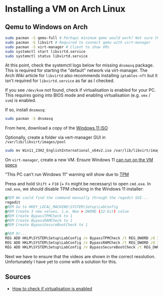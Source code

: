# Installing a VM on Arch Linux

## Qemu to Windows on Arch

```sh
sudo pacman -S qemu-full # Perhaps minimum qemu would work? Not sure though
sudo pacman -S libvirt # Required to connect qemu with virt-manager
sudo pacman -S virt-manager # Client to show VMs
sudo systemctl start libvirtd.service
sudo systemctl status libvirtd.service
```
At this point, check the systemctl logs below for missing `dnsmasq` package. This is required for starting the "default" network via virt-manager.
The Arch Wiki article for `libvirtd` also recommends installing `iptables-nft` but it isn't required for `libvirtd.service` as far as I checked.

If you see `/dev/kvm` not found, check if virtualisation is enabled for your PC. This requires going into BIOS mode and enabling virtualisation
(e.g. `vmx` / `svm`) is enabled.

If so, install `dnsmasq`:

```sh
sudo pacman -S dnsmasq
```

From here, download a copy of the [Windows 11 ISO](https://www.google.com/search?client=firefox-b-d&q=windows+11+iso)

Optionally, create a folder via vert-manager GUI in `/var/lib/libvirt/images/pool`

```sh
sudo mv Win11_23H2_EnglishInternational_x64v2.iso /var/lib/libvirt/images/pool
```

On `virt-manager`, create a new VM. Ensure Windows 11 [can run on the VM specs](aka.ms/WindowsSysReq)

“This PC can’t run Windows 11” warning will show due to [TPM](https://learn.microsoft.com/en-us/windows/security/hardware-security/tpm/trusted-platform-module-overview)

Press and hold `Shift` + `F10` (+ `Fn` might be necessary) to open `cmd.exe`. In `cmd.exe`, we should disable TPM checking in the Windows 11 installer:

```bat
@REM We could find the command manually through the regedit GUI...
regedit
@REM Go to HKEY_LOCAL_MACHINE\SYSTEM\Setup\LabConfig
@REM Create 3 new values, i.e. New > DWORD (32-bit) value
@REM Create BypassTPMCheck to 1
@REM Create BypassRAMCheck to 1
@REM Create BypassSecureBootCheck to 1

@REM Or...
REG ADD HKLM\SYSTEM\Setup\LabConfig /v BypassTPMCheck /t REG_DWORD /d 1
REG ADD HKLM\SYSTEM\Setup\LabConfig /v BypassRAMCheck /t REG_DWORD /d 1
REG ADD HKLM\SYSTEM\Setup\LabConfig /v BypassSecureBootCheck /t REG_DWORD /d 1
```

Next we have to ensure that the videos are shown in the correct resolution. Unfortunately I have yet to come with a solution for this.

## Sources

- [How to check if virtualisation is enabled](https://wiki.archlinux.org/title/KVM#Hardware_support)